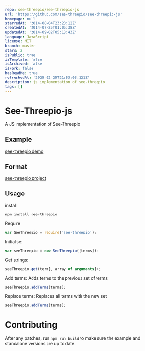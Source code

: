 ```yaml
---
repo: see-threepio/see-threepio-js
url: 'https://github.com/see-threepio/see-threepio-js'
homepage: null
starredAt: '2014-08-04T23:20:12Z'
createdAt: '2014-07-25T01:06:38Z'
updatedAt: '2014-09-02T05:18:43Z'
language: JavaScript
license: MIT
branch: master
stars: 2
isPublic: true
isTemplate: false
isArchived: false
isFork: false
hasReadMe: true
refreshedAt: '2025-02-25T21:53:03.121Z'
description: js implementation of see-threepio
tags: []
---
```


# See-Threepio-js

A JS implementation of See-Threepio

## Example

[see-threepio demo](http://see-threepio.github.io/see-threepio-js)

## Format

[see-threepio project](https://github.com/see-threepio/see-threepio)

## Usage

install

    npm install see-threepio

Require

``` javascript
var SeeThreepio = require('see-threepio');
```

Initialise:

``` javascript
var seeThreepio = new SeeThreepio([terms]);
```

Get strings:

``` javascript
seeThreepio.get(term[, array of arguments]);
```

Add terms: Adds terms to the previous set of terms

``` javascript
seeThreepio.addTerms(terms);
```

Replace terms: Replaces all terms with the new set

``` javascript
seeThreepio.addTerms(terms);
```

# Contributing

After any patches, run ```npm run build``` to make sure the example and standalone versions are up to date.
